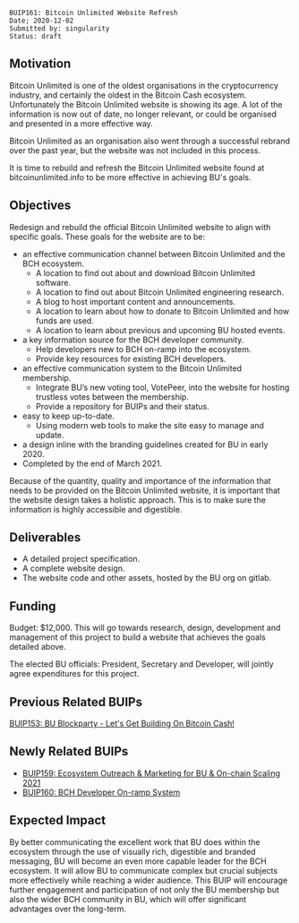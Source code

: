     BUIP161: Bitcoin Unlimited Website Refresh
    Date; 2020-12-02
    Submitted by: singularity
    Status: draft

## Motivation
Bitcoin Unlimited is one of the oldest organisations in the cryptocurrency industry, and certainly the oldest in the Bitcoin Cash ecosystem. Unfortunately the Bitcoin Unlimited website is showing its age. A lot of the information is now out of date, no longer relevant, or could be organised and presented in a more effective way.

Bitcoin Unlimited as an organisation also went through a successful rebrand over the past year, but the website was not included in this process.

It is time to rebuild and refresh the Bitcoin Unlimited website found at bitcoinunlimited.info to be more effective in achieving BU's goals.

## Objectives
Redesign and rebuild the official Bitcoin Unlimited website to align with specific goals. These goals for the website are to be:
- an effective communication channel between Bitcoin Unlimited and the BCH ecosystem.
    - A location to find out about and download Bitcoin Unlimited software.
    - A location to find out about Bitcoin Unlimited engineering research.
    - A blog to host important content and announcements.
    - A location to learn about how to donate to Bitcoin Unlimited and how funds are used.
    - A location to learn about previous and upcoming BU hosted events.
- a key information source for the BCH developer community.
    - Help developers new to BCH on-ramp into the ecosystem.
    - Provide key resources for existing BCH developers.
- an effective communication system to the Bitcoin Unlimited membership.
    - Integrate BU’s new voting tool, VotePeer, into the website for hosting trustless votes between the membership.
    - Provide a repository for BUIPs and their status.
- easy to keep up-to-date.
    - Using modern web tools to make the site easy to manage and update.
- a design inline with the branding guidelines created for BU in early 2020.
- Completed by the end of March 2021.

Because of the quantity, quality and importance of the information that needs to be provided on the Bitcoin Unlimited website, it is important that the website design takes a holistic approach. This is to make sure the information is highly accessible and digestible.

## Deliverables
- A detailed project specification.
- A complete website design.
- The website code and other assets, hosted by the BU org on gitlab.

## Funding
Budget: $12,000. This will go towards research, design, development and management of this project to build a website that achieves the goals detailed above.

The elected BU officials: President, Secretary and Developer, will jointly agree expenditures for this project.

## Previous Related BUIPs
[BUIP153: BU Blockparty - Let's Get Building On Bitcoin Cash!](153.md)

## Newly Related BUIPs
- [BUIP159: Ecosystem Outreach & Marketing for BU & On-chain Scaling 2021](159.md)
- [BUIP160: BCH Developer On-ramp System](160.md)

## Expected Impact
By better communicating the excellent work that BU does within the ecosystem through the use of visually rich, digestible and branded messaging, BU will become an even more capable leader for the BCH ecosystem. It will allow BU to communicate complex but crucial subjects more effectively while reaching a wider audience. This BUIP will encourage further engagement and participation of not only the BU membership but also the wider BCH community in BU, which will offer significant advantages over the long-term.
